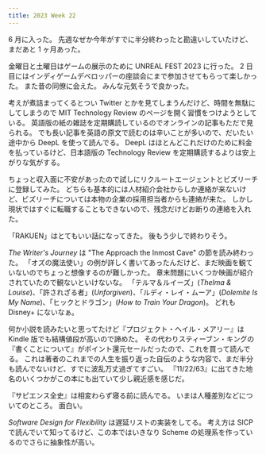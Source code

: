 ```yaml
---
title: 2023 Week 22
---
```


6 月に入った。
先週なぜか今年がすでに半分終わったと勘違いしていたけど、まだあと 1 ヶ月あった。

金曜日と土曜日はゲームの展示のために UNREAL FEST 2023 に行った。
2 日目にはインディゲームデベロッパーの座談会にまで参加させてもらって楽しかった。
また昔の同僚に会えた。
みんな元気そうで良かった。

考えが煮詰まってくるとつい Twitter とかを見てしまうんだけど、時間を無駄にしてしまうので MIT Technology Review のページを開く習慣をつけようとしている。
英語版の紙の雑誌を定期購読しているのでオンラインの記事もただで見られる。
でも長い記事を英語の原文で読むのは辛いことが多いので、だいたい途中から DeepL を使って読んでる。
DeepL はほとんどこれだけのために料金を払っているけど、日本語版の Technology Review を定期購読するよりは安上がりな気がする。

ちょっと収入面に不安があったので試しにリクルートエージェントとビズリーチに登録してみた。
どちらも基本的には人材紹介会社からしか連絡が来ないけど、ビズリーチについては本物の企業の採用担当者からも連絡が来た。
しかし現状ではすぐに転職することもできないので、残念だけどお断りの連絡を入れた。

「RAKUEN」はとてもいい話になってきた。
後もう少しで終わりそう。

_The Writer's Journey_ は "The Approach the Inmost Cave" の節を読み終わった。
「オズの魔法使い」の例が詳しく書いてあったんだけど、まだ映画を観ていないのでちょっと想像するのが難しかった。
章末問題にいくつか映画が紹介されていたので観ないといけないな。
「テルマ＆ルイーズ」(_Thelma & Louise_)、「許されざる者」(_Unforgiven_)、「ルディ・レイ・ムーア」(_Dolemite Is My Name_)、「ヒックとドラゴン」(_How to Train Your Dragon_)。
どれも Disney+ にないなぁ。

何か小説を読みたいと思ってたけど『プロジェクト・ヘイル・メアリー』は Kindle 版でも結構値段が高いので諦めた。
その代わりスティーブン・キングの『書くことについて』がポイント還元セールだったので、これを買って読んでる。
これは著者のこれまでの人生を振り返った自伝のような内容で、まだ半分も読んでないけど、すでに波乱万丈過ぎてすごい。
『11/22/63』に出てきた地名のいくつかがこの本にも出ていて少し親近感を感じだ。

『サピエンス全史』は相変わらず寝る前に読んでる。
いまは人種差別などについてのところ。
面白い。

_Software Design for Flexibility_ は遅延リストの実装をしてる。
考え方は SICP で読んでいて知ってるけど、この本ではいきなり Scheme の処理系を作っているのでさらに抽象性が高い。
